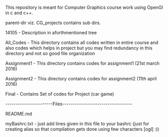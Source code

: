 This repository is meant for Computer Graphics course work using OpenGl in c and c++.

parent-dir viz. CG_projects contains sub dirs.

14105 - Description in aforthmentioned tree

All_Codes - This directory contains all codes written in entire course and also codes which helps in project but you may find redundancy in this directory and not so good file organization

Assignment1 - This directory contains codes for assignment1 (21st march 2016)

Assignment2 - This directory contains codes for assignment2 (11th april 2016)

Final - Contains Set of codes for Project (car game)

-----------------------Files----------------------------------

README.md

myBashrc.txt - just add lines given in this file to your bashrc (just for creating alias so that compilation gets done using few characters [ogl] :))
